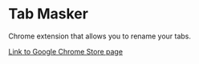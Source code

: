 # Tab Masker

Chrome extension that allows you to rename your tabs. 

[Link to Google Chrome Store page](https://chrome.google.com/webstore/detail/tab-masker/hhikaelhgbjgbhjkbjjdkcmddnhnbmpn?hl=en)
